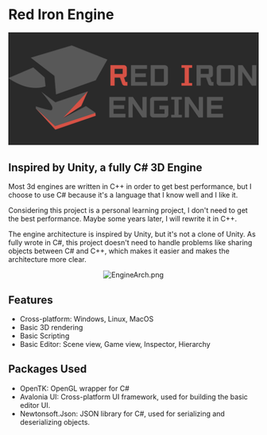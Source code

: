 # Red Iron Engine

<div align="center">
<img alt="RIEngine-Logo.png"  src="Doc/RIEngine-Logo.png" width="700"/>
</div>

## Inspired by Unity, a fully C# 3D Engine
Most 3d engines are written in C++ in order to get best performance,
but I choose to use C# because it's a language that I know well and I like it.

Considering this project is a personal learning project, I don't need to get the best performance.
Maybe some years later, I will rewrite it in C++.

The engine architecture is inspired by Unity, but it's not a clone of Unity. As fully wrote
in C#, this project doesn't need to handle problems like sharing objects between C# and C++,
which makes it easier and makes the architecture more clear.

<div align="center">
<img alt="EngineArch.png"  src="EngineArch.png" width="700"/>
</div>

## Features
- Cross-platform: Windows, Linux, MacOS
- Basic 3D rendering
- Basic Scripting
- Basic Editor: Scene view, Game view, Inspector, Hierarchy

## Packages Used
- OpenTK: OpenGL wrapper for C#
- Avalonia UI: Cross-platform UI framework, used for building the basic editor UI.
- Newtonsoft.Json: JSON library for C#, used for serializing and deserializing objects.
